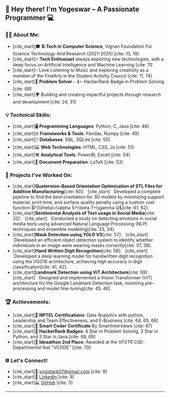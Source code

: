 ## 👋 Hey there\! I'm **Yogeswar** – A Passionate Programmer 💻

### 👨‍🎓 **About Me:**

  - [cite\_start]🎓 **B.Tech in Computer Science**, Vignan Foundation For Science Technology And Research (2021-2025) [cite: 13, 19]
  - [cite\_start]🔥 **Tech Enthusiast** always exploring new technologies, with a deep focus on Artificial Intelligence and Machine Learning [cite: 11]
  - [cite\_start]🎶 Love Listening to Music and exploring creativity as a member of the FineArts in the Student Activity Council [cite: 11, 74]
  - [cite\_start]🚀 **Problem Solver** - 4⭐ HackerRank Badge in Problem Solving [cite: 68]
  - [cite\_start]🌍 Building and creating impactful projects through research and development [cite: 24, 31]

### 💡 **Technical Skills:**

  - [cite\_start]🖥️ **Programming Languages**: Python, C, Java [cite: 48]
  - [cite\_start]🌐 **Frameworks & Tools**: Pandas, Numpy [cite: 49]
  - [cite\_start]🗄️ **Databases**: SQL, SQLite [cite: 50]
  - [cite\_start]💻 **Web Technologies**: HTML, CSS, Js [cite: 51]
  - [cite\_start]🛠️ **Analytical Tools**: PowerBI, Excell [cite: 54]
  - [cite\_start]📜 **Document Preparation**: LaTeX [cite: 53]

### 🚧 **Projects I've Worked On:**

  - [cite\_start]**Quaternion-Based Orientation Optimization of STL Files for Additive Manufacturing**[cite: 60]:  
    [cite\_start]   Developed a complete pipeline to find the best orientation for 3D models by minimizing support material, print time, and surface quality penalty using a custom cost function $F(\\theta)=\\alpha S+\\beta T+\\gamma Q$[cite: 61, 62].
  - [cite\_start]**Sentimental Analysis of Text usage in Social Media**[cite: 32]:  
    [cite\_start]   Conducted a study on detecting emotions in social media texts using advanced Natural Language Processing (NLP) techniques and ensemble modeling[cite: 33, 34].
  - [cite\_start]**Mask Detection using YOLO V5**[cite: 57]:  
    [cite\_start]   Developed an efficient object detection system to identify whether individuals in an image were wearing masks correctly[cite: 37, 38].
  - [cite\_start]**Hand Written Digit Recognition**[cite: 58]:  
    [cite\_start]   Developed a deep learning model for handwritten digit recognition using the VGG16 architecture, achieving high accuracy in digit classification[cite: 41, 42].
  - [cite\_start]**Landmark Detection using ViT Architecture**[cite: 59]:  
    [cite\_start]   Designed and implemented a Vision Transformer (ViT) architecture for the Google Landmark Detection task, involving pre-processing and model fine-tuning[cite: 45, 46].

### 🏆 **Achievements:**

  - [cite\_start]🏅 **NPTEL Certifications**: Data Analytics with python, Leadership and Team Effectiveness, and E-Business [cite: 64, 65, 66]
  - [cite\_start]🏅 **Smart Coder Certificate** By SmartInterviews [cite: 67]
  - [cite\_start]🏅 **HackerRank Badges**: 4 Star in Problem Solving, 3 Star in Python, and 3 Star in Java [cite: 68, 69]
  - [cite\_start]🥇 **Ideaathon 2nd Place**: Awarded at the VFSTR CSE-Departmental fest "VCODE" [cite: 70]

### 🌐 **Let's Connect\!**

  - [cite\_start]📧 [yogistark07@gmail.com](mailto:yogistark07@gmail.com) [cite: 9]
  - [cite\_start]💼 [LinkedIn](https://www.google.com/search?q=https://www.linkedin.com/in/LinkedIn%2520Profile) [cite: 9]
  - [cite\_start]💻 [GitHub](https://github.com/parimi07) [cite: 3]

-----

[](https://www.google.com/search?q=%5Bhttps://github.com/anuraghazra/github-readme-stats%5D\(https://github.com/anuraghazra/github-readme-stats\))
